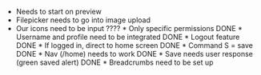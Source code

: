 * Needs to start on preview
* Filepicker needs to go into image upload
* Our icons need to be input
???? * Only specific permissions
DONE * Username and profile need to be integrated
DONE * Logout feature
DONE * If logged in, direct to home screen
DONE * Command S = save
DONE * Nav (/home) needs to work
DONE * Save needs user response (green saved alert) 
DONE * Breadcrumbs need to be set up
